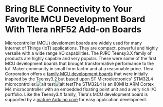 # Bring BLE Connectivity to Your Favorite MCU Development Board With Tlera nRF52 Add-on Boards

Microcontroller (MCU) develoment boards are widely used for many Internet of Things (IoT) applications. They are compact, powerful and highly versaile with a wide range I/O capabilities. The PJRC Teensy3.X family of products are highly capable and very popular. These were some of the first MCU development boards that brought transformative performance to the IoT Maker community in small form factor and at a reasonable price. Tlera Corporation offers a [family MCU development boards](https://www.tindie.com/stores/TleraCorp/) that were initially inspired by the Teensy3.2 but based upon ST Microelectronics' STM32L4 microcontroller.![alt test](https://user-images.githubusercontent.com/5760946/35936194-677fc7dc-0bf7-11e8-8aba-164e4539fc1b.png)![alt test](https://user-images.githubusercontent.com/5760946/35936276-9dd7b4b6-0bf7-11e8-9f23-42b35ff0d7db.png)The STM32L4 is an 80MHz ARM Cortex M4 microcontroller with an embedded floating point unit and a very rich I/O portfolio. Like the Teensy3.X family, Tlera's MCU development board is supported by a [mature Arduino core](https://github.com/GrumpyOldPizza/arduino-STM32L4) for easy application development.
